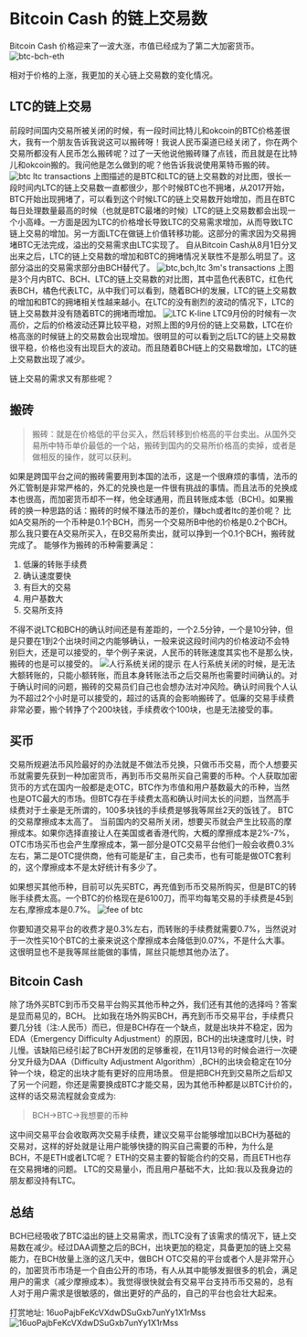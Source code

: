 # Bitcoin Cash 的链上交易数
Bitcoin Cash 价格迎来了一波大涨，市值已经成为了第二大加密货币。
![btc-bch-eth](http://upload-images.jianshu.io/upload_images/22188-d51b6c775e2a8c88.jpg?imageMogr2/auto-orient/strip%7CimageView2/2/w/800)

相对于价格的上涨，我更加的关心链上交易数的变化情况。
## LTC的链上交易
前段时间国内交易所被关闭的时候，有一段时间比特儿和okcoin的BTC价格差很大，我有一个朋友告诉我说这可以搬砖呀！我说人民币渠道已经关闭了，你在两个交易所都没有人民币怎么搬砖呢？过了一天他说他搬砖赚了点钱，而且就是在比特儿和okcoin搬的。我问他是怎么做到的呢？他告诉我说使用莱特币搬的砖。
![btc ltc transactions](http://upload-images.jianshu.io/upload_images/22188-6e39bb184fcd3dd9.jpg?imageMogr2/auto-orient/strip%7CimageView2/2/w/800)
上图描述的是BTC和LTC的链上交易数的对比图，很长一段时间内LTC的链上交易数一直都很少，那个时候BTC也不拥堵，从2017开始，BTC开始出现拥堵了，可以看到这个时候LTC的链上交易数开始增加，而且在BTC每日处理数量最高的时候（也就是BTC最堵的时候）LTC的链上交易数都会出现一个小高峰。一方面是因为LTC的价格增长导致LTC的交易需求增加，从而导致LTC链上交易的增加。另一方面LTC在做链上价值转移功能。这部分的需求因为交易拥堵BTC无法完成，溢出的交易需求由LTC实现了。
自从Bitcoin Cash从8月1日分叉出来之后，LTC的链上交易数的增加和BTC的拥堵情况关联性不是那么明显了。这部分溢出的交易需求部分由BCH替代了。
![btc,bch,ltc 3m's transactions](http://upload-images.jianshu.io/upload_images/22188-da2a81def2d4a104.jpg?imageMogr2/auto-orient/strip%7CimageView2/2/w/800)
上图是3个月内BTC、BCH、LTC的链上交易数的对比图，其中蓝色代表BTC，红色代表BCH，橘色代表LTC，从中我们可以看到，随着BCH的发展，LTC的链上交易数的增加和BTC的拥堵相关性越来越小。在LTC的没有剧烈的波动的情况下，LTC的链上交易数并没有随着BTC的拥堵而增加。
![LTC K-line](http://upload-images.jianshu.io/upload_images/22188-94f223f5442a081b.jpg?imageMogr2/auto-orient/strip%7CimageView2/2/w/800)
LTC9月份的时候有一次高价，之后的价格波动还算比较平稳，对照上图的9月份的链上交易数，LTC在价格高涨的时候链上的交易数会出现增加。很明显的可以看到之后LTC的链上交易数很平稳，价格也没有出现巨大的波动。而且随着BCH链上的交易数增加，LTC的链上交易数出现了减少。

链上交易的需求又有那些呢？
## 搬砖
>搬砖：就是在价格低的平台买入，然后转移到价格高的平台卖出。从国外交易所中特币单价最低的一个站，搬砖到国内的交易所价格高的卖掉，或者是做相反的操作，就可以获利。

如果是跨国平台之间的搬砖需要用到本国的法币，这是一个很麻烦的事情，法币的外汇管制是非常严格的，外汇的兑换也是一件很有挑战的事情。而且法币的兑换成本也很高，而加密货币却不一样，他全球通用，而且转账成本低（BCH)。如果搬砖的换一种思路的话：搬砖的时候不赚法币的差价，赚bch或者ltc的差价呢？
比如A交易所的一个币种是0.1个BCH，而另一个交易所B中他的价格是0.2个BCH。那么我只要在A交易所买入，在B交易所卖出，就可以挣到一个0.1个BCH，搬砖就完成了。
能够作为搬砖的币种需要满足：

1.  低廉的转账手续费
2. 确认速度要快
3. 有巨大的交易
4. 用户基数大
5. 交易所支持

不得不说LTC和BCH的确认时间还是有差距的，一个2.5分钟，一个是10分钟，但是只要在1到2个出块时间之内能够确认，一般来说这段时间内的价格波动不会特别巨大，还是可以接受的，举个例子来说，人民币的转账速度其实也不是那么快，搬砖的也是可以接受的。
![人行系统关闭的提示](http://upload-images.jianshu.io/upload_images/22188-4425e0139435f52f.png?imageMogr2/auto-orient/strip%7CimageView2/2/w/400)
在人行系统关闭的时候，是无法大额转账的，只能小额转账，而且本身转账法币之后交易所也需要时间确认的。对于确认时间的问题，搬砖的交易员们自己也会想办法对冲风险。确认时间我个人认为不超过2个小时是可以接受的，超过的话真的会影响搬砖了。低廉的交易手续费非常必要，搬个转挣了个200块钱，手续费收个100块，也是无法接受的事。


## 买币
交易所规避法币风险最好的办法就是不做法币兑换，只做币币交易，而个人想要买币就需要先获到一种加密货币，再到币币交易所买自己需要的币种。个人获取加密货币的方式在国内一般都是走OTC，BTC作为市值和用户基数最大的币种，当然也是OTC最大的市场。但BTC存在手续费太高和确认时间太长的问题，当然高手续费对于土豪是无所谓的，100多块钱的手续费是够我等屌丝2天的饭钱了。
BTC的交易摩擦成本太高了。
当前国内的交易所关闭，想要买币就会产生比较高的摩擦成本。如果你选择直接让人在美国或者香港代购，大概的摩擦成本是2%-7%， OTC市场买币也会产生摩擦成本，第一部分是OTC交易平台他们一般会收费0.3%左右，第二是OTC提供商，他有可能是矿主，自己卖币，也有可能是做OTC套利的，这个摩擦成本不是太好统计有多少了。

如果想买其他币种，目前可以先买BTC，再充值到币币交易所购买，但是BTC的转账手续费太高。一个BTC的价格现在是6100刀，而平均每笔交易的手续费是45到左右,摩擦成本是0.7%。
![fee of btc](http://upload-images.jianshu.io/upload_images/22188-8402731dd93c0146.jpg?imageMogr2/auto-orient/strip%7CimageView2/2/w/800)

你要知道交易平台的收费才是0.3%左右，而转账的手续费就需要0.7%，当然说对于一次性买10个BTC的土豪来说这个摩擦成本会降低到0.07%，不是什么大事。这很明显也不是我等屌丝能做的事情，屌丝只能想其他办法了。

## Bitcoin Cash
除了场外买BTC到币币交易平台购买其他币种之外，我们还有其他的选择吗？答案是显而易见的，BCH。
比如我在场外购买BCH，再充到币币交易平台，手续费只要几分钱（注:人民币）而已，但是BCH存在一个缺点，就是出块并不稳定，因为EDA（Emergency Difficulty Adjustment）的原因，BCH的出块速度时儿快，时儿慢。该缺陷已经引起了BCH开发团的足够重视，在11月13号的时候会进行一次硬分叉升级为DAA（Difficulty Adjustment Algorithm）,BCH的出块会稳定在10分钟一个块，稳定的出块才能有更好的应用场景。
但是把BCH充到交易所之后却又了另一个问题，你还是需要换成BTC才能交易，因为其他币种都是以BTC计价的，这样的话交易流程就会变成为:
>BCH->BTC->我想要的币种

这中间交易平台会收取两次交易手续费，建议交易平台能够增加以BCH为基础的交易对，这样的好处就是让用户能够快捷的购买自己需要的币种，为什么是BCH，不是ETH或者LTC呢？
ETH的交易主要的智能合约的交易，而且ETH也存在交易拥堵的问题。
LTC的交易量小，而且用户基础不大，比如:我以及我身边的朋友都没持有LTC。

## 总结
BCH已经吸收了BTC溢出的链上交易需求，而LTC没有了该需求的情况下，链上交易数在减少。经过DAA调整之后的BCH，出块更加的稳定，具备更加的链上交易能力，在BCH放量上涨的这几天中，做BCH OTC交易的平台或者个人是非常开心的，加密货币市场是一个自由公开的市场，有人从其中能够发掘很多的机会，满足用户的需求（减少摩擦成本）。我觉得很快就会有交易平台支持币币交易的，总有人对于用户需求是很敏感的，做出更好的产品的，自己的平台也会壮大起来。

打赏地址:  16uoPajbFeKcVXdwDSuGxb7unYy1X1rMss
![16uoPajbFeKcVXdwDSuGxb7unYy1X1rMss](http://upload-images.jianshu.io/upload_images/22188-a488acc2db7ddbf4.png?imageMogr2/auto-orient/strip%7CimageView2/2/w/1240)


